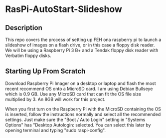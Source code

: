 # RasPi-AutoStart-Slideshow

## Description
This repo covers the process of setting up FEH ona raspberry pi to launch a slideshow of images on a flash drive, or in this case a floppy disk reader. We will be using a Raspberry Pi 3 B+ and a Tendak floppy disk reader with Verbatim floppy disks.

## Starting Up From Scratch
Download Raspberry Pi Imager on a desktop or laptop and flash the most recent recommend OS onto a MicroSD card. I am using Debian Bullseye which is 0.9 GB. Use any MicroSD card that can fit the OS file size multiplied by 3. An 8GB will work for this project. 

When you first turn on the Raspberry Pi with the MicroSD containing the OS is inserted, follow the instructions normally and select all the recommended settings. Just make sure the "Boot / Auto Login" setting in "Systems Options" has "Desktop Autologin: selected. You can select this later by opening terminal and typing "sudo raspi-config".

